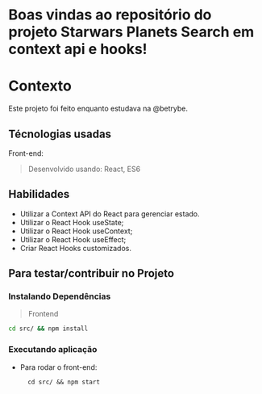 # Boas vindas ao repositório do projeto Starwars Planets Search em context api e hooks!

# Contexto
Este projeto foi feito enquanto estudava na @betrybe.

## Técnologias usadas

Front-end:
> Desenvolvido usando: React, ES6

## Habilidades

- Utilizar a Context API do React para gerenciar estado.
- Utilizar o React Hook useState;
- Utilizar o React Hook useContext;
- Utilizar o React Hook useEffect;
- Criar React Hooks customizados.

## Para testar/contribuir no Projeto

### Instalando Dependências

> Frontend
```bash
cd src/ && npm install
``` 
### Executando aplicação

* Para rodar o front-end:

  ```
    cd src/ && npm start
  ```
